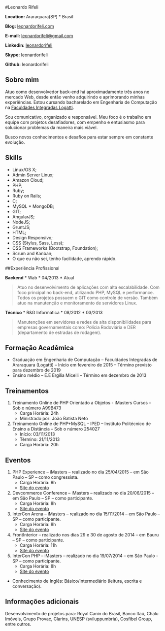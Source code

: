 #Leonardo Rifeli

**Location:** Araraquara(SP) * Brasil

**Blog:** [leonardorifeli.com](https://leonardorifeli.com)

**E-mail:** [leonardorifeli@gmail.com](mailto:leonardorifeli@gmail.com)

**Linkedin:** [leonardorifeli](http://linkedin.com/in/leonardorifeli)

**Skype:** leonardorifeli

**Github:** leonardorifeli

## Sobre mim
Atuo como desenvolvedor back-end há aproximadamente três anos no mercado Web, desde então venho adquirindo e aprimorando minhas experiências. Estou cursando bacharelado em Engenharia de Computação na [Faculdades Integradas Logatti](http://logatti.edu.br).

Sou comunicativo, organizado e responsável. Meu foco é o trabalho em equipe com projetos desafiadores, com empenho e entusiasmo para solucionar problemas da maneira mais viável.

Busco novos conhecimentos e desafios para estar sempre em constante evolução.

## Skills

* Linux/OS X;
* Admin Server Linux;
* Amazon Cloud;
* PHP;
* Ruby;
* Ruby on Rails;
* C;
* MySQL * MongoDB;
* GIT;
* AngularJS;
* NodeJS;
* GruntJS;
* HTML;
* Design Responsivo;
* CSS (Stylus, Sass, Less);
* CSS Frameworks (Bootstrap, Foundation);
* Scrum and Kanban;
* O que eu não sei, tenho facilidade, aprendo rápido.

##Experiência Profissional

**Backend** * Wab * 04/2013 * Atual

>Atuo no desenvolvimento de aplicações com alta escalabilidade. Com foco principal no back-end, utilizando PHP, MySQL e performance. Todos os projetos possuem o GIT como controle de versão. Também atuo na manutenção e monitoramento de servidores Linux.

**Técnico** * R&G Informática * 08/2012 * 03/2013

>Manutenções em servidores e redes de alta disponibilidades para empresas governamentais como: Polícia Rodoviária e DER (departamento de estradas de rodagem).

## Formação Acadêmica

* Graduação em Engenharia de Computação – Faculdades Integradas de Araraquara (Logatti) – Início em fevereiro de 2015 – Término previsto para dezembro de 2019
* Ensino médio – E.E Ergilia Micelli – Término em dezembro de 2013

## Treinamentos

1. Treinamento Online de PHP Orientado a Objetos - iMasters Cursos – Sob o número A99B473
    * Carga Horária: 24h
    * Ministrado por: João Batista Neto
2. Treinamento Online de PHP+MySQL - IPED – Instituto Politécnico de Ensino a Distância – Sob o número 254027
    * Início: 03/11/2013
    * Término: 21/11/2013
    * Carga Horária: 20h

## Eventos

1. PHP Experience – iMasters – realizado no dia 25/04/2015 – em São Paulo – SP – como congressista.
    * Carga Horária: 8h
    * [Site do evento](http://phpexperience.imasters.com.br/)
2. Devcommerce Conference – iMasters – realizado no dia 20/06/2015 – em São Paulo – SP – como participante.
    * Carga Horária: 8h
    * [Site do evento](http://devcommerce.imasters.com.br/)
3. InterCon Arena – iMasters – realizado no dia 15/11/2014 – em São Paulo – SP – como participante.
    * Carga Horária: 8h
    * [Site do evento](http://intercon.imasters.com.br/)
4. FrontInterior – realizado nos dias 29 e 30 de agosto de 2014 – em Bauru – SP – como participante.
    * Carga Horária: 11h
    * [Site do evento](https://www.facebook.com/Frontinterior)
5. InterCon PHP – iMasters – realizado no dia 19/07/2014 – em São Paulo - SP – como participante.
    * Carga Horária: 8h
    * [Site do evento](http://interconphp.imasters.com.br/)

* Conhecimento de Inglês: Básico/Intermediário (leitura, escrita e conversação).

## Informações adicionais

Desenvolvimento de projetos para: Royal Canin do Brasil, Banco Itaú, Chalu Imóveis, Grupo Provac, Clarins, UNESP (sviluppumbria), Cosfibel Group, entre outros.

